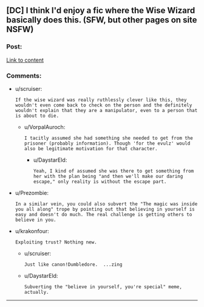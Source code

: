 ## [DC] I think I'd enjoy a fic where the Wise Wizard basically does this. (SFW, but other pages on site NSFW)

### Post:

[Link to content](http://oglaf.com/conviction/)

### Comments:

- u/scruiser:
  ```
  If the wise wizard was really ruthlessly clever like this, they wouldn't even come back to check on the person and the definitely wouldn't explain that they are a manipulator, even to a person that is about to die.
  ```

  - u/VorpalAuroch:
    ```
    I tacitly assumed she had something she needed to get from the prisoner (probably information). Though 'for the evulz' would also be legitimate motivation for that character.
    ```

    - u/DaystarEld:
      ```
      Yeah, I kind of assumed she was there to get something from her with the plan being "and then we'll make our daring escape," only reality is without the escape part.
      ```

- u/Prezombie:
  ```
  In a similar vein, you could also subvert the "The magic was inside you all along" trope by pointing out that believing in yourself is easy and doesn't do much. The real challenge is getting others to believe in you.
  ```

- u/krakonfour:
  ```
  Exploiting trust? Nothing new.
  ```

  - u/scruiser:
    ```
    Just like canon!Dumbledore.  ...zing
    ```

  - u/DaystarEld:
    ```
    Subverting the "believe in yourself, you're special" meme, actually.
    ```

---

